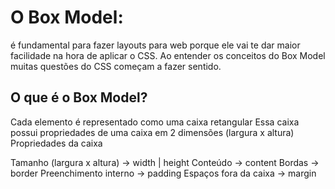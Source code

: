 # O Box Model: 
é fundamental para fazer layouts para web porque ele vai te dar maior facilidade na hora de aplicar o CSS. Ao entender os conceitos do Box Model muitas questões do CSS começam a fazer sentido.

## O que é o Box Model?

Cada elemento é representado como uma caixa retangular
Essa caixa possui propriedades de uma caixa em 2 dimensões (largura x altura)
Propriedades da caixa

Tamanho (largura x altura) → width | height
Conteúdo → content
Bordas → border
Preenchimento interno → padding
Espaços fora da caixa → margin